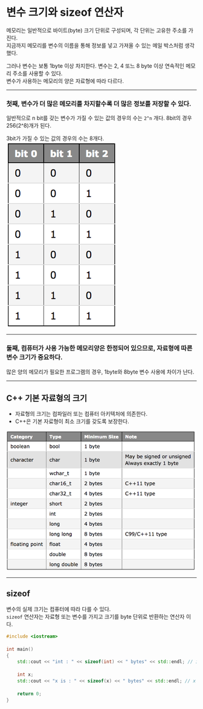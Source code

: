 # 변수 크기와 sizeof 연산자

메모리는 일반적으로 바이트(byte) 크기 단위로 구성되며, 각 단위는 고유한 주소를 가진다. <br>
지금까지 메모리를 변수의 이름을 통해 정보를 넣고 가져올 수 있는 메일 박스처럼 생각했다.<br>

그러나 변수는 보통 1byte 이상 차지한다. 변수는 2, 4 또느 8 byte 이상 연속적인 메모리 주소를 사용할 수 있다.<br>
변수가 사용하는 메모리의 양은 자료형에 따라 다르다.

-----

### 첫째, 변수가 더 많은 메모리를 차지할수록 더 많은 정보를 저장할 수 있다.

일반적으로 n bit를 갖는 변수가 가질 수 있는 값의 경우의 수는 `2^n` 개다. 8bit의 경우 256(2^8)개가 된다.

3bit가 가질 수 있는 값의 경우의 수는 8개다.
![MemoryAddress](../images/3bit.png)

-----

### 둘째, 컴퓨터가 사용 가능한 메모리양은 한정되어 있으므로, 자료형에 따른 변수 크기가 중요하다.

많은 양의 메모리가 필요한 프로그램의 경우, 1byte와 8byte 변수 사용에 차이가 난다.

-----

## C++ 기본 자료형의 크기

 - 자료형의 크기는 컴파일러 또는 컴퓨터 아키텍처에 의존한다.
 - C++은 기본 자료형이 최소 크기를 갖도록 보장한다.

![MemoryAddress](../images/typesizetable.png)

-----

## sizeof

변수의 실제 크기는 컴퓨터에 따라 다를 수 있다.<br>
`sizeof` 연산자는 자료형 또는 변수를 가지고 크기를 byte 단위로 반환하는 연산자 이다.

```cpp
#include <iostream>

int main()
{   
    std::cout << "int : " << sizeof(int) << " bytes" << std::endl; // int is 4 bytes

    int x;
    std::cout << "x is : " << sizeof(x) << " bytes" << std::endl; // x is 4 bytes

    return 0;
}
```